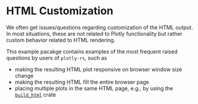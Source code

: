 # HTML Customization

We often get issues/questions regarding customization of the HTML output. In most situations, these are not related to Plotly functionality but rather custom behavior related to HTML rendering.

This example pacakge contains examples of the most frequent raised questions by users of `plotly-rs`, such as
- making the resulting HTML plot responsive on browser window size change
- making the resulting HTML fill the entire browser page
- placing multiple plots in the same HTML page, e.g., by using the [`build_html`](https://crates.io/crates/build_html) crate
